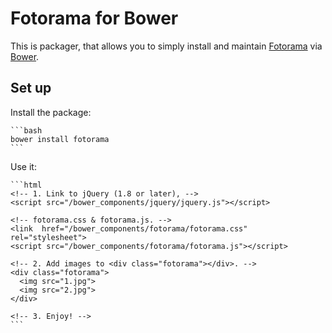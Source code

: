 # Fotorama for Bower

This is packager, that allows you to simply install and maintain [Fotorama](http://fotorama.io/) via [Bower](http://bower.io/).

## Set up

Install the package:

    ```bash
    bower install fotorama
    ```

Use it:

    ```html
    <!-- 1. Link to jQuery (1.8 or later), -->
    <script src="/bower_components/jquery/jquery.js"></script>

    <!-- fotorama.css & fotorama.js. -->
    <link  href="/bower_components/fotorama/fotorama.css" rel="stylesheet">
    <script src="/bower_components/fotorama/fotorama.js"></script>

    <!-- 2. Add images to <div class="fotorama"></div>. -->
    <div class="fotorama">
      <img src="1.jpg">
      <img src="2.jpg">
    </div>

    <!-- 3. Enjoy! -->
    ```